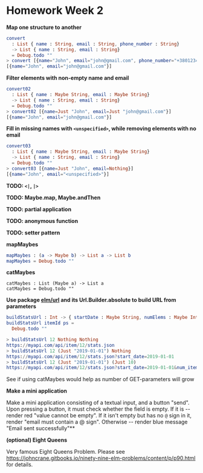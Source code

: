 # Homework Week 2

**Map one structure to another**

```elm
convert 
  : List { name : String, email : String, phone_number : String}
  -> List { name : String, email : String}
  = Debug.todo ""
> convert [{name="John", email="john@gmail.com", phone_number="+3801234567"}]
[{name="John", email="john@gmail.com"}]
```

**Filter elements with non-empty name and email**

```elm
convert02 
  : List { name : Maybe String, email : Maybe String} 
  -> List { name : String, email : String} 
  = Debug.todo ""
> convert02 [{name=Just "John", email=Just "john@gmail.com"}]
[{name="John", email="john@gmail.com"}]
```

**Fill in missing names with `<unspecified>`, while removing elements
with no email**

```elm
convert03 
  : List { name : Maybe String, email : Maybe String} 
  -> List { name : String, email : String} 
  = Debug.todo ""
> convert03 [{name=Just "John", email=Nothing}]
[{name="John", email="<unspecified>"}]
```

**TODO: `<|`, `|>`**

**TODO: Maybe.map, Maybe.andThen**

**TODO: partial application**

**TODO: anonymous function**

**TODO: setter pattern**

**mapMaybes**

```elm
mapMaybes : (a -> Maybe b) -> List a -> List b
mapMaybes = Debug.todo ""
```

**catMaybes**

```
catMaybes : List (Maybe a) -> List a
catMaybes = Debug.todo ""
```

**Use package [elm/url](https://package.elm-lang.org/packages/elm/url/latest) and its Url.Builder.absolute to build URL from parameters**

```elm
buildStatsUrl : Int -> { startDate : Maybe String, numElems : Maybe Int } -> String
buildStatsUrl itemId ps =
  Debug.todo ""

> buildStatsUrl 12 Nothing Nothing
https://myapi.com/api/item/12/stats.json
> buildStatsUrl 12 (Just "2019-01-01") Nothing
https://myapi.com/api/item/12/stats.json?start_date=2019-01-01
> buildStatsUrl 12 (Just "2019-01-01") (Just 10)
https://myapi.com/api/item/12/stats.json?start_date=2019-01-01&num_items=10
```

See if using catMaybes would help as number of GET-parameters will grow

**Make a mini application**

Make a mini application consisting of a textual input, and a button
"send". Upon pressing a button, it must check whether the field is
empty. If it is -- render red "value cannot be empty". If it isn't
empty but has no `@` sign in it, render "email must contain a @
sign". Otherwise -- render blue message "Email sent successfully"**

**(optional) Eight Queens**

Very famous Eight Queens Problem. Please see
https://johncrane.gitbooks.io/ninety-nine-elm-problems/content/p/p90.html
for details.

